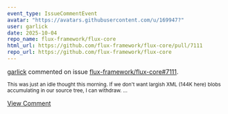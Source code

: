 ```yaml
---
event_type: IssueCommentEvent
avatar: "https://avatars.githubusercontent.com/u/169947?"
user: garlick
date: 2025-10-04
repo_name: flux-framework/flux-core
html_url: https://github.com/flux-framework/flux-core/pull/7111
repo_url: https://github.com/flux-framework/flux-core
---
```


<a href='https://github.com/garlick' target='_blank'>garlick</a> commented on issue <a href='https://github.com/flux-framework/flux-core/pull/7111' target='_blank'>flux-framework/flux-core#7111</a>.

<small>This was just an idle thought this morning.  If we don't want largish XML (144K here) blobs accumulating in our source tree, I can withdraw....</small>

<a href='https://github.com/flux-framework/flux-core/pull/7111' target='_blank'>View Comment</a>
